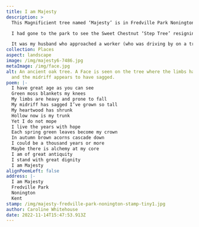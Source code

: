 ```yaml
---
title: I am Majesty
description: >
  This Magnificient tree named ‘Majesty’ is in Fredville Park Nonington Kent

  I had gone to the park to see the Sweet Chestnut ‘Step Tree’ resigning myself to the idea that seeing the Fredville Oak ‘Majesty’ was very unlikely as it is situated in a private area of the park.

  It was my husband who approached a worker (who was driving by on a tractor) who phoned the gamekeeper, who in turn escorted us to ‘Majesty’ The gamekeeper was very accommodating and informative about the park. A big thank you to this lovely man. We learnt that this great oak is thought to be over a thousand years. How humbling to make the acquaintance of one so old.
collection: Places
aspect: landscape
image: /img/majesty6-7486.jpg
metaImage: /img/face.jpg
alt: An ancient oak tree. A Face is seen on the tree where the limbs have fallen
  and the midriff appears to have sagged.
poem: |-
  I have great age as you can see
  Green moss blankets my knees
  My limbs are heavy and prone to fall
  My midriff has sagged I’ve grown so tall
  My heartwood has shrunk
  Hollow now is my trunk
  Yet I do not mope
  I live the years with hope
  Each spring green leaves become my crown
  In autumn brown acorns cascade down
  I could be a thousand years or more
  Maybe there is alchemy at my core
  I am of great antiquity
  I stand with great dignity
  I am Majesty
alignPoemLeft: false
address: |-
  I am Majesty
  Fredville Park
  Nonington
  Kent
stamp: /img/majesty-fredville-park-nonington-stamp-tiny1.jpg
author: Caroline Whitehouse
date: 2022-11-14T15:47:53.913Z
---
```

